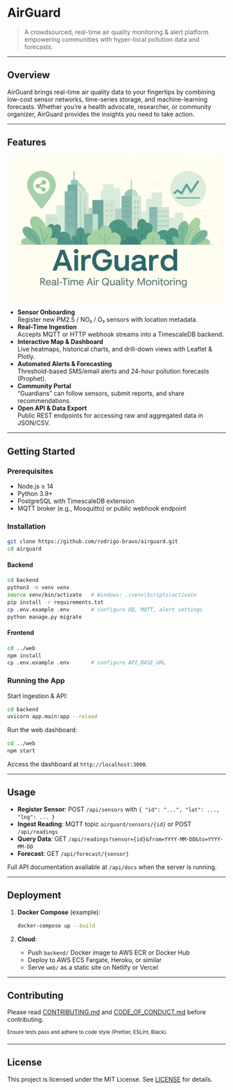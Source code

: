 # AirGuard

> A crowdsourced, real-time air quality monitoring & alert platform empowering communities with hyper-local pollution data and forecasts.

---

## Overview

AirGuard brings real-time air quality data to your fingertips by combining low-cost sensor networks, time-series storage, and machine-learning forecasts. Whether you’re a health advocate, researcher, or community organizer, AirGuard provides the insights you need to take action.

---

## Features

<p align="center">
  <img src="assets/airguard-image.png" alt="AirGuard: Real-Time Air Quality Monitoring" />
</p>


- **Sensor Onboarding**  
  Register new PM2.5 / NO₂ / O₃ sensors with location metadata.
- **Real-Time Ingestion**  
  Accepts MQTT or HTTP webhook streams into a TimescaleDB backend.
- **Interactive Map & Dashboard**  
  Live heatmaps, historical charts, and drill-down views with Leaflet & Plotly.
- **Automated Alerts & Forecasting**  
  Threshold-based SMS/email alerts and 24-hour pollution forecasts (Prophet).
- **Community Portal**  
  “Guardians” can follow sensors, submit reports, and share recommendations.
- **Open API & Data Export**  
  Public REST endpoints for accessing raw and aggregated data in JSON/CSV.
  
---


## Getting Started

### Prerequisites

- Node.js ≥ 14  
- Python 3.9+  
- PostgreSQL with TimescaleDB extension  
- MQTT broker (e.g., Mosquitto) or public webhook endpoint  

### Installation

```bash
git clone https://github.com/rodrigo-bravo/airguard.git
cd airguard
````

#### Backend

```bash
cd backend
python3 -m venv venv
source venv/bin/activate   # Windows: .\venv\Scripts\activate
pip install -r requirements.txt
cp .env.example .env       # configure DB, MQTT, alert settings
python manage.py migrate
```

#### Frontend

```bash
cd ../web
npm install
cp .env.example .env       # configure API_BASE_URL
```

### Running the App

Start ingestion & API:

```bash
cd backend
uvicorn app.main:app --reload
```

Run the web dashboard:

```bash
cd ../web
npm start
```

Access the dashboard at `http://localhost:3000`.

---

## Usage

* **Register Sensor**: POST `/api/sensors` with `{ "id": "...", "lat": ..., "lng": ... }`
* **Ingest Reading**: MQTT topic `airguard/sensors/{id}` or POST `/api/readings`
* **Query Data**: GET `/api/readings?sensor={id}&from=YYYY-MM-DD&to=YYYY-MM-DD`
* **Forecast**: GET `/api/forecast/{sensor}`

Full API documentation available at `/api/docs` when the server is running.

---

## Deployment

1. **Docker Compose** (example):

   ```bash
   docker-compose up --build
   ```

2. **Cloud**:

   * Push `backend/` Docker image to AWS ECR or Docker Hub
   * Deploy to AWS ECS Fargate, Heroku, or similar
   * Serve `web/` as a static site on Netlify or Vercel

---

## Contributing

Please read [CONTRIBUTING.md](CONTRIBUTING.md) and [CODE\_OF\_CONDUCT.md](CODE_OF_CONDUCT.md) before contributing.

<sup>Ensure tests pass and adhere to code style (Prettier, ESLint, Black). </sup>

---

## License

This project is licensed under the MIT License. See [LICENSE](LICENSE) for details.

